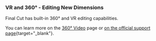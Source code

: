 ### VR and 360° - Editing New Dimensions

Final Cut has built-in 360° and VR editing capabilities.

You can learn more on the [360° Video](/learn/360/) page or [on the official support page](https://support.apple.com/en-au/guide/final-cut-pro/vere7590a327/mac){target="_blank"}.
